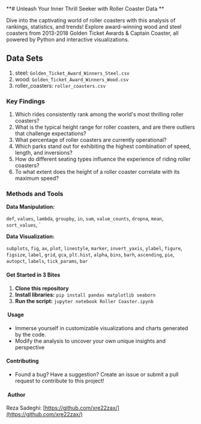 **# Unleash Your Inner Thrill Seeker with Roller Coaster Data **

Dive into the captivating world of roller coasters with this analysis of rankings, statistics, and trends! Explore  award-winning wood and steel coasters from 2013-2018 Golden Ticket Awards & Captain Coaster, all powered by Python and interactive visualizations.


## Data Sets

1. steel: `Golden_Ticket_Award_Winners_Steel.csv`
2. wood: `Golden_Ticket_Award_Winners_Wood.csv`
3. roller_coasters: `roller_coasters.csv`



### Key Findings

1.	Which rides consistently rank among the world's most thrilling roller coasters?
2.	What is the typical height range for roller coasters, and are there outliers that challenge expectations?
3.	What percentage of roller coasters are currently operational?
4.	Which parks stand out for exhibiting the highest combination of speed, length, and inversions?
5.	How do different seating types influence the experience of riding roller coasters?
6.	To what extent does the height of a roller coaster correlate with its maximum speed?


###  Methods and Tools

**Data Manipulation:**

`def`, `values`, `lambda`, `groupby`, `in`, `sum`, `value_counts`, `dropna`, `mean`, `sort_values`, `


**Data Visualization:**

`subplots`, `fig`, `ax`, `plot`, `linestyle`, `marker`, `invert_yaxis`, `ylabel`, `figure`, `figsize`, `label`, `grid`, `gca`, `plt.hist`, `alpha`, `bins`, `barh`, `ascending`, `pie`, `autopct`, `labels`, `tick_params`, `bar`


####  Get Started in 3 Bites

1. **Clone this repository**
2. **Install libraries:** `pip install pandas matplotlib seaborn`
3. **Run the script:** `jupyter notebook Roller Coaster.ipynb`

#### ️ Usage

- Immerse yourself in customizable visualizations and charts generated by the code.
- Modify the analysis to uncover your own unique insights and perspective

#### Contributing

- Found a bug? Have a suggestion? Create an issue or submit a pull request to contribute to this project!

#### ‍ Author

Reza Sadeghi: [https://github.com/xre22zax/](https://github.com/xre22zax/)